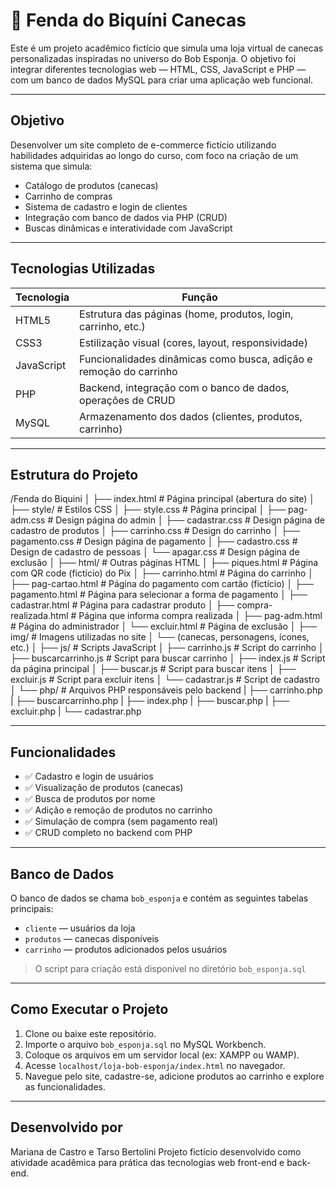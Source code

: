 # 🧽 Fenda do Biquíni Canecas

Este é um projeto acadêmico fictício que simula uma loja virtual de canecas personalizadas inspiradas no universo do Bob Esponja. O objetivo foi integrar diferentes tecnologias web — HTML, CSS, JavaScript e PHP — com um banco de dados MySQL para criar uma aplicação web funcional.

---

## Objetivo

Desenvolver um site completo de e-commerce fictício utilizando habilidades adquiridas ao longo do curso, com foco na criação de um sistema que simula:

- Catálogo de produtos (canecas)
- Carrinho de compras
- Sistema de cadastro e login de clientes
- Integração com banco de dados via PHP (CRUD)
- Buscas dinâmicas e interatividade com JavaScript

---

## Tecnologias Utilizadas

| Tecnologia  | Função                                                                 |
|-------------|------------------------------------------------------------------------|
| HTML5       | Estrutura das páginas (home, produtos, login, carrinho, etc.)         |
| CSS3        | Estilização visual (cores, layout, responsividade)                    |
| JavaScript  | Funcionalidades dinâmicas como busca, adição e remoção do carrinho    |
| PHP         | Backend, integração com o banco de dados, operações de CRUD           |
| MySQL       | Armazenamento dos dados (clientes, produtos, carrinho)                |

---

## Estrutura do Projeto

/Fenda do Biquini
│
├── index.html                 # Página principal (abertura do site)
│
├── style/                     # Estilos CSS
│   ├── style.css              # Página principal
│   ├── pag-adm.css            # Design página do admin
│   ├── cadastrar.css          # Design página de cadastro de produtos
│   ├── carrinho.css           # Design do carrinho
│   ├── pagamento.css          # Design página de pagamento
│   ├── cadastro.css           # Design de cadastro de pessoas
│   └── apagar.css             # Design página de exclusão
│
├── html/                      # Outras páginas HTML
│   ├── piques.html            # Página com QR code (fictício) do Pix
│   ├── carrinho.html          # Página do carrinho
│   ├── pag-cartao.html        # Página do pagamento com cartão (fictício)
│   ├── pagamento.html         # Página para selecionar a forma de pagamento
│   ├── cadastrar.html         # Página para cadastrar produto
│   ├── compra-realizada.html  # Página que informa compra realizada
│   ├── pag-adm.html           # Página do administrador
│   └── excluir.html           # Página de exclusão
│
├── img/                       # Imagens utilizadas no site
│   └── (canecas, personagens, ícones, etc.)
│
├── js/                        # Scripts JavaScript
│   ├── carrinho.js            # Script do carrinho
│   ├── buscarcarrinho.js      # Script para buscar carrinho
│   ├── index.js               # Script da página principal
│   ├── buscar.js              # Script para buscar itens
│   ├── excluir.js             # Script para excluir itens
│   └── cadastrar.js           # Script de cadastro
│
└── php/                       # Arquivos PHP responsáveis pelo backend
|   ├── carrinho.php
|   ├── buscarcarrinho.php
|   ├── index.php
|   ├── buscar.php
|   ├── excluir.php
|   └── cadastrar.php


---

## Funcionalidades

- ✅ Cadastro e login de usuários
- ✅ Visualização de produtos (canecas)
- ✅ Busca de produtos por nome
- ✅ Adição e remoção de produtos no carrinho
- ✅ Simulação de compra (sem pagamento real)
- ✅ CRUD completo no backend com PHP

---

## Banco de Dados

O banco de dados se chama `bob_esponja` e contém as seguintes tabelas principais:

- `cliente` — usuários da loja
- `produtos` — canecas disponíveis
- `carrinho` — produtos adicionados pelos usuários

> O script para criação está disponível no diretório `bob_esponja.sql`

---

## Como Executar o Projeto

1. Clone ou baixe este repositório.
2. Importe o arquivo `bob_esponja.sql` no MySQL Workbench.
3. Coloque os arquivos em um servidor local (ex: XAMPP ou WAMP).
4. Acesse `localhost/loja-bob-esponja/index.html` no navegador.
5. Navegue pelo site, cadastre-se, adicione produtos ao carrinho e explore as funcionalidades.

---

## Desenvolvido por

Mariana de Castro e Tarso Bertolini
Projeto fictício desenvolvido como atividade acadêmica para prática das tecnologias web front-end e back-end.



